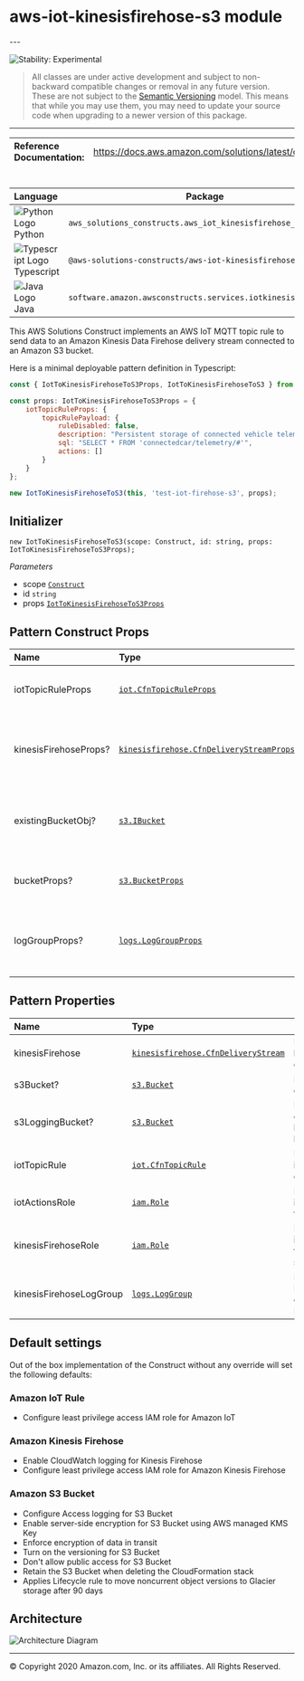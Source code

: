 # aws-iot-kinesisfirehose-s3 module

<!--BEGIN STABILITY BANNER-->---


![Stability: Experimental](https://img.shields.io/badge/stability-Experimental-important.svg?style=for-the-badge)

> All classes are under active development and subject to non-backward compatible changes or removal in any
> future version. These are not subject to the [Semantic Versioning](https://semver.org/) model.
> This means that while you may use them, you may need to update your source code when upgrading to a newer version of this package.

---
<!--END STABILITY BANNER-->

| **Reference Documentation**:| <span style="font-weight: normal">https://docs.aws.amazon.com/solutions/latest/constructs/</span>|
|:-------------|:-------------|

<div style="height:8px"></div>

| **Language**     | **Package**        |
|:-------------|-----------------|
|![Python Logo](https://docs.aws.amazon.com/cdk/api/latest/img/python32.png) Python|`aws_solutions_constructs.aws_iot_kinesisfirehose_s3`|
|![Typescript Logo](https://docs.aws.amazon.com/cdk/api/latest/img/typescript32.png) Typescript|`@aws-solutions-constructs/aws-iot-kinesisfirehose-s3`|
|![Java Logo](https://docs.aws.amazon.com/cdk/api/latest/img/java32.png) Java|`software.amazon.awsconstructs.services.iotkinesisfirehoses3`|

This AWS Solutions Construct implements an AWS IoT MQTT topic rule to send data to an Amazon Kinesis Data Firehose delivery stream connected to an Amazon S3 bucket.

Here is a minimal deployable pattern definition in Typescript:

```javascript
const { IotToKinesisFirehoseToS3Props, IotToKinesisFirehoseToS3 } from '@aws-solutions-constructs/aws-iot-kinesisfirehose-s3';

const props: IotToKinesisFirehoseToS3Props = {
    iotTopicRuleProps: {
        topicRulePayload: {
            ruleDisabled: false,
            description: "Persistent storage of connected vehicle telematics data",
            sql: "SELECT * FROM 'connectedcar/telemetry/#'",
            actions: []
        }
    }
};

new IotToKinesisFirehoseToS3(this, 'test-iot-firehose-s3', props);

```

## Initializer

```text
new IotToKinesisFirehoseToS3(scope: Construct, id: string, props: IotToKinesisFirehoseToS3Props);
```

*Parameters*

* scope [`Construct`](https://docs.aws.amazon.com/cdk/api/latest/docs/@aws-cdk_core.Construct.html)
* id `string`
* props [`IotToKinesisFirehoseToS3Props`](#pattern-construct-props)

## Pattern Construct Props

| **Name**     | **Type**        | **Description** |
|:-------------|:----------------|-----------------|
|iotTopicRuleProps|[`iot.CfnTopicRuleProps`](https://docs.aws.amazon.com/cdk/api/latest/docs/@aws-cdk_aws-iot.CfnTopicRuleProps.html)|User provided CfnTopicRuleProps to override the defaults|
|kinesisFirehoseProps?|[`kinesisfirehose.CfnDeliveryStreamProps`](https://docs.aws.amazon.com/cdk/api/latest/docs/@aws-cdk_aws-kinesisfirehose.CfnDeliveryStreamProps.html)|Optional user provided props to override the default props for Kinesis Firehose Delivery Stream|
|existingBucketObj?|[`s3.IBucket`](https://docs.aws.amazon.com/cdk/api/latest/docs/@aws-cdk_aws-s3.IBucket.html)|Existing instance of S3 Bucket object, if this is set then the bucketProps is ignored.|
|bucketProps?|[`s3.BucketProps`](https://docs.aws.amazon.com/cdk/api/latest/docs/@aws-cdk_aws-s3.BucketProps.html)|User provided props to override the default props for the S3 Bucket.|
|logGroupProps?|[`logs.LogGroupProps`](https://docs.aws.amazon.com/cdk/api/latest/docs/@aws-cdk_aws-logs.LogGroupProps.html)|User provided props to override the default props for for the CloudWatchLogs LogGroup.|

## Pattern Properties

| **Name**     | **Type**        | **Description** |
|:-------------|:----------------|-----------------|
|kinesisFirehose|[`kinesisfirehose.CfnDeliveryStream`](https://docs.aws.amazon.com/cdk/api/latest/docs/@aws-cdk_aws-kinesisfirehose.CfnDeliveryStream.html)|Returns an instance of kinesisfirehose.CfnDeliveryStream created by the construct|
|s3Bucket?|[`s3.Bucket`](https://docs.aws.amazon.com/cdk/api/latest/docs/@aws-cdk_aws-s3.Bucket.html)|Returns an instance of s3.Bucket created by the construct|
|s3LoggingBucket?|[`s3.Bucket`](https://docs.aws.amazon.com/cdk/api/latest/docs/@aws-cdk_aws-s3.Bucket.html)|Returns an instance of s3.Bucket created by the construct as the logging bucket for the primary bucket.|
|iotTopicRule|[`iot.CfnTopicRule`](https://docs.aws.amazon.com/cdk/api/latest/docs/@aws-cdk_aws-iot.CfnTopicRule.html)|Returns an instance of iot.CfnTopicRule created by the construct|
|iotActionsRole|[`iam.Role`](https://docs.aws.amazon.com/cdk/api/latest/docs/@aws-cdk_aws-iam.Role.html)|Returns an instance of the iam.Role created by the construct for IoT Rule|
|kinesisFirehoseRole|[`iam.Role`](https://docs.aws.amazon.com/cdk/api/latest/docs/@aws-cdk_aws-iam.Role.html)|Returns an instance of the iam.Role created by the construct for Kinesis Data Firehose delivery stream|
|kinesisFirehoseLogGroup|[`logs.LogGroup`](https://docs.aws.amazon.com/cdk/api/latest/docs/@aws-cdk_aws-logs.LogGroup.html)|Returns an instance of the LogGroup created by the construct for Kinesis Data Firehose delivery stream|

## Default settings

Out of the box implementation of the Construct without any override will set the following defaults:

### Amazon IoT Rule

* Configure least privilege access IAM role for Amazon IoT

### Amazon Kinesis Firehose

* Enable CloudWatch logging for Kinesis Firehose
* Configure least privilege access IAM role for Amazon Kinesis Firehose

### Amazon S3 Bucket

* Configure Access logging for S3 Bucket
* Enable server-side encryption for S3 Bucket using AWS managed KMS Key
* Enforce encryption of data in transit
* Turn on the versioning for S3 Bucket
* Don't allow public access for S3 Bucket
* Retain the S3 Bucket when deleting the CloudFormation stack
* Applies Lifecycle rule to move noncurrent object versions to Glacier storage after 90 days

## Architecture

![Architecture Diagram](architecture.png)

---


© Copyright 2020 Amazon.com, Inc. or its affiliates. All Rights Reserved.
